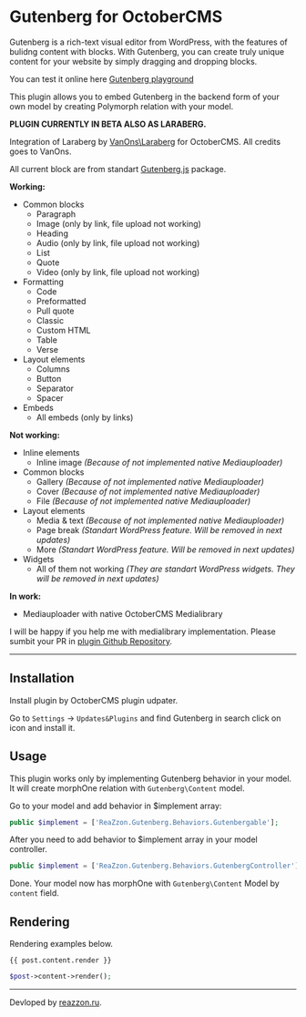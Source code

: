 # Gutenberg for OctoberCMS

Gutenberg is a rich-text visual editor from WordPress, with the features of bulidng content with blocks. With Gutenberg, you can create truly unique content for your website by simply dragging and dropping blocks.

You can test it online here [Gutenberg playground](https://testgutenberg.com/)

This plugin allows you to embed Gutenberg in the backend form of your own model by creating Polymorph relation with your model.

**PLUGIN CURRENTLY IN BETA ALSO AS LARABERG.**

Integration of Laraberg by [VanOns\Laraberg](https://github.com/VanOns/laraberg) for OctoberCMS. All credits goes to VanOns.

All current block are from standart [Gutenberg.js](https://github.com/front/gutenberg-js) package.

**Working:**
- Common blocks
    - Paragraph
    - Image (only by link, file upload not working)
    - Heading
    - Audio (only by link, file upload not working)
    - List
    - Quote
    - Video (only by link, file upload not working)
- Formatting
    - Code
    - Preformatted
    - Pull quote
    - Classic
    - Custom HTML
    - Table
    - Verse
- Layout elements
    - Columns
    - Button
    - Separator
    - Spacer
- Embeds
    - All embeds (only by links)

**Not working:**
- Inline elements
    - Inline image _(Because of not implemented native Mediauploader)_
- Common blocks
    - Gallery _(Because of not implemented native Mediauploader)_
    - Cover _(Because of not implemented native Mediauploader)_
    - File _(Because of not implemented native Mediauploader)_
- Layout elements
    - Media & text _(Because of not implemented native Mediauploader)_
    - Page break _(Standart WordPress feature. Will be removed in next updates)_
    - More _(Standart WordPress feature. Will be removed in next updates)_
- Widgets
    - All of them not working _(They are standart WordPress widgets. They will be removed in next updates)_

**In work:**
- Mediauploader with native OctoberCMS Medialibrary

I will be happy if you help me with medialibrary implementation. Please sumbit your PR in [plugin Github Repository](https://github.com/FlusherDock1/Gutenberg).

---


## Installation

Install plugin by OctoberCMS plugin udpater.

Go to `Settings` -> `Updates&Plugins` and find Gutenberg in search click on icon and install it.

## Usage

This plugin works only by implementing Gutenberg behavior in your model. 
It will create morphOne relation with `Gutenberg\Content` model.

Go to your model and add behavior in $implement array:

```php
public $implement = ['ReaZzon.Gutenberg.Behaviors.Gutenbergable'];
```

After you need to add behavior to $implement array in your model controller.

```php
public $implement = ['ReaZzon.Gutenberg.Behaviors.GutenbergController'];
```

Done. Your model now has morphOne with `Gutenberg\Content` Model by `content` field.

## Rendering

Rendering examples below. 

```twig
{{ post.content.render }}
```
 
```php
$post->content->render();
```
---
Devloped by [reazzon.ru](https://reazzon.ru).